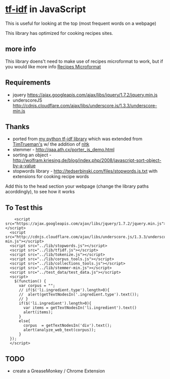 # [tf-idf](http://en.wikipedia.org/wiki/Tf*idf) in JavaScript

This is useful for looking at the top (most frequent words on a webpage)

This library has optimized for cooking recipes sites. 

## more info
This library doens't need to make use of recipes microformat to work, but if you would like more info
[Recipes Microformat](http://microformats.org/wiki/hrecipe)

## Requirements

* jquery https://ajax.googleapis.com/ajax/libs/jquery/1.7.2/jquery.min.js
* underscoreJS http://cdnjs.cloudflare.com/ajax/libs/underscore.js/1.3.3/underscore-min.js 


## Thanks

* ported from [my python tf-idf library](https://github.com/spatzle/tf-idf) which was extended from [TimTrueman's](https://github.com/timtrueman/tf-idf) w/ the addition of [nltk](http://nltk.org/)
* stemmer - http://qaa.ath.cx/porter_js_demo.html
* sorting an object - http://wolfram.kriesing.de/blog/index.php/2008/javascript-sort-object-by-a-value
* stopwords library - http://tedserbinski.com/files/stopwords.js.txt with extensions for cooking recipe words

Add this to the head section your webpage (change the library paths acorddingly), to see how it works

## To Test this

    	<script src="https://ajax.googleapis.com/ajax/libs/jquery/1.7.2/jquery.min.js"></script>
      <script src="http://cdnjs.cloudflare.com/ajax/libs/underscore.js/1.3.3/underscore-min.js"></script>
      <script src="../lib/stopwords.js"></script>
      <script src="../lib/tfidf.js"></script>
      <script src="../lib/tokenize.js"></script>
      <script src="../lib/corpus_tools.js"></script>
      <script src="../lib/collections_tools.js"></script>
      <script src="../lib/stemmer-min.js"></script>
      <script src="../test_data/test_data.js"></script>
      <script>
        $(function() {
          var corpus = "";
          // if($('li.ingredient.type').length>0){
          //  alert(getTextNodesIn('.ingredient.type').text());
          // }
          if($('li.ingredient').length>0){
            var items = getTextNodesIn('li.ingredient').text()
            alert(items);
          }
          else{
            corpus  = getTextNodesIn('div').text();
            alert(analyze_web_text(corpus));
          }
      });
      </script>

## TODO

* create a GreaseMonkey / Chrome Extension